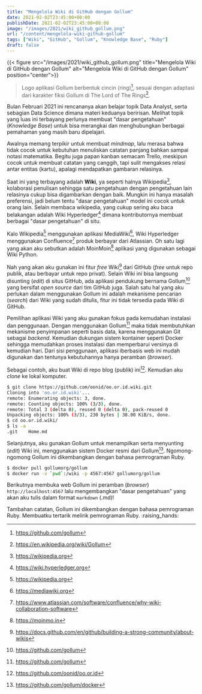 ```yaml
---
title: "Mengelola Wiki di GitHub dengan Gollum"
date: 2021-02-02T23:45:00+08:00
publishDate: 2021-02-02T23:45:00+08:00
image: "/images/2021/wiki_github_gollum.png"
url: "/content/mengelola-wiki-github-gollum"
tags: ["Wiki", "GitHub", "Gollum", "Knowledge Base", "Ruby"]
draft: false
---
```


{{< figure src="/images/2021/wiki_github_gollum.png" title="Mengelola Wiki di GitHub dengan Gollum" alt="Mengelola Wiki di GitHub dengan Gollum" position="center">}}

> Logo aplikasi Gollum berbentuk cincin (ring)[^1], sesuai dengan adaptasi dari karakter fiksi Gollum di The Lord of The Rings[^2].

Bulan Februari 2021 ini rencananya akan belajar topik Data Analyst, serta sebagian Data Science dimana materi keduanya beririsan. Melihat topik yang luas ini terbayang perlunya membuat "dasar pengetahuan" (_Knowledge Base_) untuk bisa merangkai dan menghubungkan berbagai pemahaman yang masih baru dipelajari.

Awalnya memang terpikir untuk membuat _mindmap_, lalu merasa bahwa tidak cocok untuk kebutuhan menuliskan catatan panjang bahkan sampai notasi matematika. Begitu juga papan kanban semacam Trello, meskipun cocok untuk membuat catatan yang canggih, tapi sulit mengakses relasi antar entitas (kartu), apalagi mendapatkan gambaran relasinya.

Saat ini yang terbayang adalah **Wiki**, ya seperti halnya Wikipedia[^3], kolaborasi penulisan sehingga satu pengetahuan dengan pengetahuan lain relasinya cukup bisa digambarkan dengan baik. Mungkin ini hanya masalah preferensi, jadi belum tentu "dasar pengetahuan" model ini cocok untuk orang lain. Selain membaca wikipedia, yang cukup sering aku baca belakangan adalah Wiki Hyperledger[^4] dimana kontributornya membuat berbagai "dasar pengetahuan" di situ.

Kalo Wikipedia[^3] menggunakan aplikasi MediaWiki[^5], Wiki Hyperledger menggunakan Confluence[^6] produk berbayar dari Atlassian. Oh satu lagi yang akan aku sebutkan adalah MoinMoin[^7] aplikasi yang digunakan sebagai Wiki Python.

Nah yang akan aku gunakan ini fitur _free_ Wiki[^8] dari GitHub (_free_ untuk repo publik, atau berbayar untuk repo privat). Selain Wiki ini bisa langsung disunting (_edit_) di situs GitHub, ada aplikasi pendukung bernama Gollum[^1] yang bersifat _open source_ dari tim GitHub juga. Salah satu hal yang aku perlukan dalam menggunakan Gollum ini adalah mekanisme pencarian (_search_) dari Wiki yang sudah ditulis, fitur ini tidak tersedia pada Wiki di GitHub.

Pemilihan aplikasi Wiki yang aku gunakan fokus pada kemudahan instalasi dan penggunaan. Dengan menggunakan Gollum[^1] maka tidak membutuhkan mekanisme penyimpanan seperti basis data, karena menggunakan Git sebagai _backend_. Kemudian dukungan sistem kontainer seperti Docker sehingga memudahkan proses instalasi dan memperbarui versinya di kemudian hari. Dari sisi penggunaan, aplikasi iberbasis web ini mudah digunakan dan tentunya kebutuhannya hanya peramban (_browser_).

Sebagai contoh, aku buat Wiki di repo blog (publik) ini[^9]. Kemudian aku _clone_ ke lokal komputer.

```bash
$ git clone https://github.com/oonid/oo.or.id.wiki.git
Cloning into 'oo.or.id.wiki'...
remote: Enumerating objects: 3, done.
remote: Counting objects: 100% (3/3), done.
remote: Total 3 (delta 0), reused 0 (delta 0), pack-reused 0
Unpacking objects: 100% (3/3), 230 bytes | 38.00 KiB/s, done.
$ cd oo.or.id.wiki/
$ ls -a
.git    Home.md
```

Selanjutnya, aku gunakan Gollum untuk menampilkan serta menyunting (_edit_) Wiki ini, menggunakan sistem Docker resmi dari Gollum[^10]. Ngomong-ngomong Gollum ini dikembangkan dengan bahasa pemrograman Ruby.

```bash
$ docker pull gollumorg/gollum
$ docker run -v `pwd`:/wiki -p 4567:4567 gollumorg/gollum
```

Berikutnya membuka web Gollum ini peramban (_browser_) `http://localhost:4567` lalu mengembangkan "dasar pengetahuan" yang akan aku tulis dalam format `markdown` (.md)!

Tambahan catatan, Gollum ini dikembangkan dengan bahasa pemrograman Ruby. Membuatku tertarik melirik pemrograman Ruby. :raising_hands:


[^1]: https://github.com/gollum
[^2]: https://en.wikipedia.org/wiki/Gollum
[^3]: https://wikipedia.org
[^4]: https://wiki.hyperledger.org

[^5]: https://mediawiki.org
[^6]: https://www.atlassian.com/software/confluence/why-wiki-collaboration-software
[^7]: https://moinmo.in
[^8]: https://docs.github.com/en/github/building-a-strong-community/about-wikis
[^9]: https://github.com/oonid/oo.or.id
[^10]: https://github.com/gollum/docker

